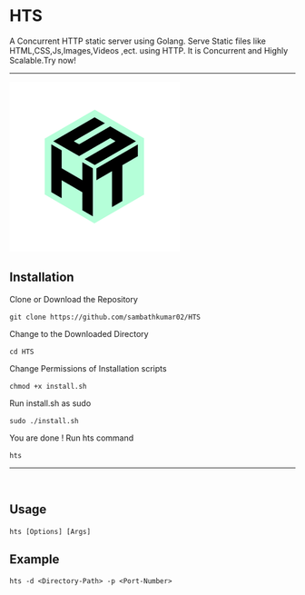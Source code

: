 # HTS 

A Concurrent HTTP static server using Golang. Serve Static files like HTML,CSS,Js,Images,Videos ,ect. using HTTP. It is Concurrent and Highly Scalable.Try now!

---
<img src=Static/Images/Logo/hts_logo.png width=300 height=300 style="text-align:right">
<br>

## Installation
Clone or Download the Repository

    git clone https://github.com/sambathkumar02/HTS

Change to the Downloaded Directory

    cd HTS

Change Permissions of Installation scripts

    chmod +x install.sh


Run install.sh as sudo

    sudo ./install.sh

You are done ! Run hts command

    hts

---
<br>

## Usage

    hts [Options] [Args]

## Example

    hts -d <Directory-Path> -p <Port-Number>





